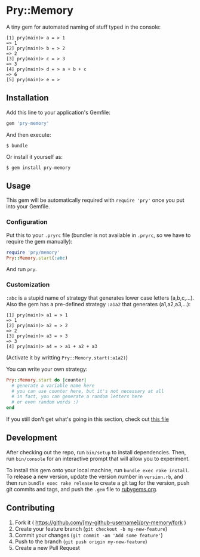 # Pry::Memory

A tiny gem for automated naming of stuff typed in the console:

```
[1] pry(main)> a = > 1
=> 1
[2] pry(main)> b = > 2
=> 2
[3] pry(main)> c = > 3
=> 3
[4] pry(main)> d = > a + b + c
=> 6
[5] pry(main)> e = >
```

## Installation

Add this line to your application's Gemfile:

```ruby
gem 'pry-memory'
```

And then execute:

    $ bundle

Or install it yourself as:

    $ gem install pry-memory

## Usage

This gem will be automatically required with `require 'pry'` once you put into your Gemfile.

### Configuration

Put this to your `.pryrc` file (bundler is not available in `.pryrc`, so we have to require the gem manually):
``` ruby
require 'pry/memory'
Pry::Memory.start(:abc)
```

And run `pry`.

### Customization

`:abc` is a stupid name of strategy that generates lower case letters (a,b,c,...).
Also the gem has a pre-defined strategy `:a1a2` that generates (a1,a2,a3,...):
```
[1] pry(main)> a1 = > 1
=> 1
[2] pry(main)> a2 = > 2
=> 2
[3] pry(main)> a3 = > 3
=> 3
[4] pry(main)> a4 = > a1 + a2 + a3
```

(Activate it by writting `Pry::Memory.start(:a1a2)`)

You can write your own strategy:
``` ruby
Pry::Memory.start do |counter|
  # generate a variable name here
  # you can use counter here, but it's not necessary at all
  # in fact, you can generate a random letters here
  # or even random words :)
end
```

If you still don't get what's going in this section,
check out [this file](https://github.com/iliabylich/pry-memory/blob/master/lib/pry/memory/generators.rb#L39)

## Development

After checking out the repo, run `bin/setup` to install dependencies. Then, run `bin/console` for an interactive prompt that will allow you to experiment.

To install this gem onto your local machine, run `bundle exec rake install`. To release a new version, update the version number in `version.rb`, and then run `bundle exec rake release` to create a git tag for the version, push git commits and tags, and push the `.gem` file to [rubygems.org](https://rubygems.org).

## Contributing

1. Fork it ( https://github.com/[my-github-username]/pry-memory/fork )
2. Create your feature branch (`git checkout -b my-new-feature`)
3. Commit your changes (`git commit -am 'Add some feature'`)
4. Push to the branch (`git push origin my-new-feature`)
5. Create a new Pull Request
